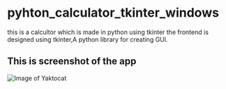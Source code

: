 # pyhton_calculator_tkinter_windows
this is a calcultor which is made in python using tkinter 
the frontend is designed using tkinter,A python library for creating GUI.
## This is screenshot of the app
![Image of Yaktocat](https://1.bp.blogspot.com/-yA70S0f1TMI/XZ4Nn5Nz3vI/AAAAAAAABsU/2MbP77N1xOcCUemsGl0KNyFn7yHU64ftgCLcBGAsYHQ/s1600/calcpython.PNG)


